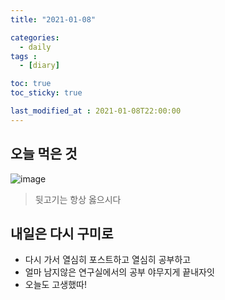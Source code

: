 ```yaml
---
title: "2021-01-08"

categories:
  - daily
tags :
  - [diary]

toc: true
toc_sticky: true

last_modified_at : 2021-01-08T22:00:00
---
```


## 오늘 먹은 것
![image](https://user-images.githubusercontent.com/37994634/104018964-09081600-51fe-11eb-9132-a2ed1c15cc4c.png)

> 뒷고기는 항상 옳으시다

## 내일은 다시 구미로
- 다시 가서 열심히 포스트하고 열심히 공부하고
- 얼마 남지않은 연구실에서의 공부 야무지게 끝내자잇
- 오늘도 고생했따!